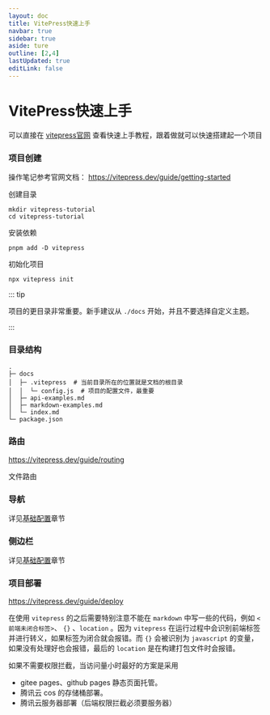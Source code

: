 ```yaml
---
layout: doc
title: VitePress快速上手
navbar: true
sidebar: true
aside: ture
outline: [2,4]
lastUpdated: true
editLink: false
---
```




# VitePress快速上手


可以直接在 [vitepress官网](https://vitepress.dev/zh/) 查看快速上手教程，跟着做就可以快速搭建起一个项目

### 项目创建

操作笔记参考官网文档： https://vitepress.dev/guide/getting-started

创建目录

```shell
mkdir vitepress-tutorial
cd vitepress-tutorial
```



安装依赖

```shell
pnpm add -D vitepress
```



初始化项目

```shell
npx vitepress init
```



::: tip

项目的更目录非常重要。新手建议从 `./docs` 开始，并且不要选择自定义主题。

:::



### 目录结构



```
.
├─ docs		
│  ├─ .vitepress  # 当前目录所在的位置就是文档的根目录
│  │  └─ config.js  # 项目的配置文件，最重要
│  ├─ api-examples.md
│  ├─ markdown-examples.md
│  └─ index.md
└─ package.json
```



### 路由

https://vitepress.dev/guide/routing

文件路由



### 导航

详见[基础配置](./02-基础配置)章节



### 侧边栏

详见[基础配置](./02-基础配置)章节



### 项目部署

https://vitepress.dev/guide/deploy

在使用 `vitepress` 的之后需要特别注意不能在 `markdown` 中写一些的代码，例如 `<前端未闭合标签>`、 `{}` 、`location` 。因为 `vitepress` 在运行过程中会识别前端标签并进行转义，如果标签为闭合就会报错。而 `{}` 会被识别为 `javascript` 的变量，如果没有处理好也会报错，最后的 `location` 是在构建打包文件时会报错。

如果不需要权限拦截，当访问量小时最好的方案是采用

- gitee pages、github pages 静态页面托管。
- 腾讯云 cos 的存储桶部署。
- 腾讯云服务器部署（后端权限拦截必须要服务器）
